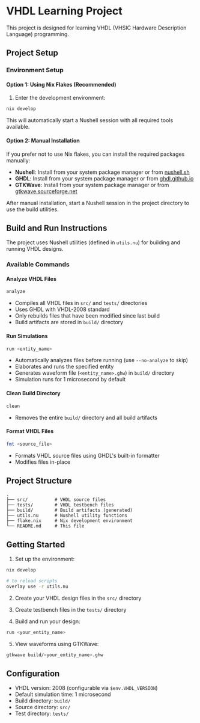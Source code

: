 # VHDL Learning Project

This project is designed for learning VHDL (VHSIC Hardware Description Language) programming.

## Project Setup

### Environment Setup

#### Option 1: Using Nix Flakes (Recommended)

1. Enter the development environment:
```bash
nix develop
```

This will automatically start a Nushell session with all required tools available.

#### Option 2: Manual Installation

If you prefer not to use Nix flakes, you can install the required packages manually:

- **Nushell**: Install from your system package manager or from [nushell.sh](https://www.nushell.sh/)
- **GHDL**: Install from your system package manager or from [ghdl.github.io](https://ghdl.github.io/)
- **GTKWave**: Install from your system package manager or from [gtkwave.sourceforge.net](http://gtkwave.sourceforge.net/)

After manual installation, start a Nushell session in the project directory to use the build utilities.

## Build and Run Instructions

The project uses Nushell utilities (defined in `utils.nu`) for building and running VHDL designs.

### Available Commands

#### Analyze VHDL Files
```bash
analyze
```
- Compiles all VHDL files in `src/` and `tests/` directories
- Uses GHDL with VHDL-2008 standard
- Only rebuilds files that have been modified since last build
- Build artifacts are stored in `build/` directory

#### Run Simulations
```bash
run <entity_name>
```
- Automatically analyzes files before running (use `--no-analyze` to skip)
- Elaborates and runs the specified entity
- Generates waveform file (`<entity_name>.ghw`) in `build/` directory
- Simulation runs for 1 microsecond by default

#### Clean Build Directory
```bash
clean
```
- Removes the entire `build/` directory and all build artifacts

#### Format VHDL Files
```bash
fmt <source_file>
```
- Formats VHDL source files using GHDL's built-in formatter
- Modifies files in-place

## Project Structure

```
.
├── src/          # VHDL source files
├── tests/        # VHDL testbench files
├── build/        # Build artifacts (generated)
├── utils.nu      # Nushell utility functions
├── flake.nix     # Nix development environment
└── README.md     # This file
```

## Getting Started

1. Set up the environment:
```bash
nix develop

# to reload scripts
overlay use -r utils.nu
```

2. Create your VHDL design files in the `src/` directory

3. Create testbench files in the `tests/` directory

4. Build and run your design:
```bash
run <your_entity_name>
```

5. View waveforms using GTKWave:
```bash
gtkwave build/<your_entity_name>.ghw
```

## Configuration

- VHDL version: 2008 (configurable via `$env.VHDL_VERSION`)
- Default simulation time: 1 microsecond
- Build directory: `build/`
- Source directory: `src/`
- Test directory: `tests/`
